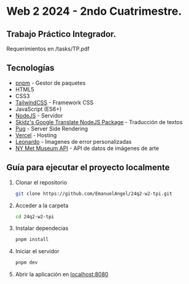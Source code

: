 # Web 2 2024 - 2ndo Cuatrimestre.

## Trabajo Práctico Integrador.

Requerimientos en /tasks/TP.pdf

## Tecnologías

- [pnpm](https://pnpm.io/) - Gestor de paquetes
- HTML5
- CSS3
- [TailwindCSS](https://tailwindcss.com/) - Framework CSS
- JavaScript (ES6+)
- [NodeJS](https://nodejs.org/en/) - Servidor
- [Skidz's Google Translate NodeJS Package](https://github.com/statickidz/node-google-translate-skidz) - Traducción de textos
- [Pug](https://pugjs.org/) - Server Side Rendering
- [Vercel](https://vercel.com/) - Hosting
- [Leonardo](https://leonardo.ai/) - Imagenes de error personalizadas
- [NY Met Museum API](https://metmuseum.github.io/) - API de datos de imágenes de arte

## Guía para ejecutar el proyecto localmente

1. Clonar el repositorio

   ```bash
   git clone https://github.com/EmanuelAngel/24q2-w2-tpi.git
   ```

2. Acceder a la carpeta

   ```bash
   cd 24q2-w2-tpi
   ```

3. Instalar dependecias

   ```bash
   pnpm install
   ```

4. Iniciar el servidor

   ```bash
   pnpm dev
   ```

5. Abrir la aplicación en [localhost:8080](http://localhost:8080)

